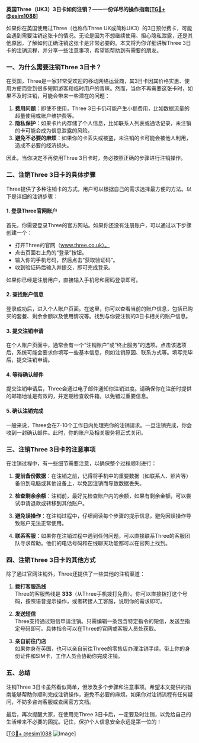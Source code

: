 **英国Three（UK3）3日卡如何注销？——一份详尽的操作指南[[TG💪+ @esim1088](https://t.me/s/esim1088)]**

如果你在英国使用过Three（也称作Three UK或简称UK3）的3日预付费卡，可能会遇到需要注销这张卡的情况。无论是因为不想继续使用、担心隐私泄露，还是其他原因，了解如何正确注销这张卡是非常必要的。本文将为你详细讲解Three 3日卡的注销流程，并分享一些注意事项，希望能帮助到有需要的朋友。

### 一、为什么需要注销Three 3日卡？

在英国，Three是一家非常受欢迎的移动网络运营商，其3日卡因其价格实惠、使用方便而受到很多短期游客和临时用户的青睐。然而，当你不再需要这张卡时，如果不及时注销，可能会带来一些潜在的问题：

1. **费用问题**：即使不使用，Three 3日卡仍可能产生小额费用，比如数据流量的超量使用或账户维护费等。
2. **隐私保护**：如果卡片内存储了个人信息，比如联系人列表或通话记录，未注销的卡可能会成为信息泄露的风险。
3. **避免不必要的麻烦**：如果你的卡丢失或被盗，未注销的卡可能会被他人利用，造成不必要的经济损失。

因此，当你决定不再使用Three 3日卡时，务必按照正确的步骤进行注销操作。

### 二、注销Three 3日卡的具体步骤

Three提供了多种注销卡的方式，用户可以根据自己的需求选择最方便的方法。以下是详细的注销步骤：

#### 1. 登录Three官网账户

首先，你需要登录Three的官方网站。如果你还没有注册账户，可以通过以下步骤创建一个：

- 打开Three的官网（www.three.co.uk）。
- 点击页面右上角的“登录”按钮。
- 输入你的手机号码，然后点击“获取验证码”。
- 收到验证码后输入并提交，即可完成登录。

如果你已经是注册用户，直接输入手机号和密码登录即可。

#### 2. 查找账户信息

登录成功后，进入个人账户页面。在这里，你可以查看当前的账户信息，包括已购买的套餐、剩余余额以及使用情况等。找到与你要注销的3日卡相关的账户信息。

#### 3. 提交注销申请

在个人账户页面中，通常会有一个“注销账户”或“终止服务”的选项。点击该选项后，系统可能会要求你填写一些基本信息，例如注销原因、联系方式等。填写完毕后，提交注销申请。

#### 4. 等待确认邮件

提交注销申请后，Three会通过电子邮件通知你注销进度。请确保你在注册时提供的邮箱地址是有效的，并定期检查收件箱，以免错过重要信息。

#### 5. 确认注销完成

一般来说，Three会在7-10个工作日内处理完你的注销请求。一旦注销完成，你会收到一封确认邮件。此时，你的账户及相关服务将正式关闭。

### 三、注销Three 3日卡的注意事项

在注销过程中，有一些细节需要注意，以确保整个过程顺利进行：

1. **提前备份数据**：在注销之前，记得将手机中的重要数据（如联系人、照片等）备份到电脑或其他设备上，以免因注销而导致数据丢失。
   
2. **检查剩余余额**：注销前，最好先检查账户内的余额，如果有剩余金额，可以尝试申请退款或转移到其他账户。

3. **避免误操作**：在注销过程中，仔细阅读每个步骤的提示信息，避免因误操作导致账户无法正常使用。

4. **联系客服**：如果你在注销过程中遇到任何问题，可以直接联系Three的客服团队寻求帮助。他们的电话号码和在线聊天功能都可以在官网上找到。

### 四、注销Three 3日卡的其他方式

除了通过官网注销外，Three还提供了一些其他的注销渠道：

1. **拨打客服热线**  
   Three的客服热线是 **333**（从Three手机拨打免费）。你可以直接拨打这个号码，按照语音提示操作，或者转接人工客服，说明你的需求即可。

2. **发送短信**  
   Three支持通过短信申请注销。只需编辑一条包含特定指令的短信，发送至指定号码即可。具体指令可以在Three的官网或客服人员处获取。

3. **亲自前往门店**  
   如果你身在英国，也可以亲自前往Three的零售店办理注销手续。带上你的身份证件和SIM卡，工作人员会协助你完成注销。

### 五、总结

注销Three 3日卡虽然看似简单，但涉及多个步骤和注意事项。希望本文提供的指南能够帮助你顺利完成注销操作，避免不必要的麻烦。如果你对注销流程有任何疑问，不妨多咨询客服或查阅官方文档。

最后，再次提醒大家，在使用完Three 3日卡后，一定要及时注销，以免给自己的生活带来不必要的困扰。记住，保护个人信息安全永远是第一位的！

[[TG💪+ @esim1088](https://t.me/s/esim1088) ![Image](https://i.postimg.cc/4NQfJmqS/Snipaste-2025-05-13-00-14-12.png)]